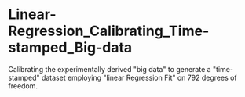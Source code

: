 # Linear-Regression_Calibrating_Time-stamped_Big-data
Calibrating the experimentally derived "big data"  to generate a "time-stamped" dataset employing "linear Regression Fit" on 792 degrees of freedom.

